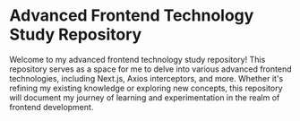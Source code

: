 # Advanced Frontend Technology Study Repository

Welcome to my advanced frontend technology study repository! This repository serves as a space for me to delve into various advanced frontend technologies, including Next.js, Axios interceptors, and more. Whether it's refining my existing knowledge or exploring new concepts, this repository will document my journey of learning and experimentation in the realm of frontend development.
